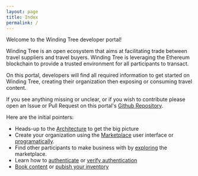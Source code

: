 ```yaml
---
layout: page
title: Index
permalink: /
---
```

Welcome to the Winding Tree developer portal!

Winding Tree is an open ecosystem that aims at facilitating trade between travel suppliers and travel buyers. Winding Tree is leveraging the Ethereum blockchain to provide a trusted environment for all participants to transact.

On this portal, developers will find all required information to get started on Winding Tree, creating their organization then exposing or consuming travel content.

If you see anything missing or unclear, or if you wish to contribute please open an Issue or
Pull Request on this portal's [Github Repository](https://github.com/windingtree/developer-portal).


Here are the initial pointers:
* Heads-up to the [Architecture](/_doc/architecture) to get the big picture
* Create your organization using the [Marketplace](https://marketplace.windingtree.com) user interface or [programatically](/_doc/orgid-register).
* Find other participants to make business with by [exploring](/_doc/orgid-explore) the marketplace.
* Learn how to [authenticate](/_doc/jwt-create) or [verify authentication](/_doc/jwt-verify)
* [Book content](/_doc/book) or [pubish your inventory](/_doc/publish-service)